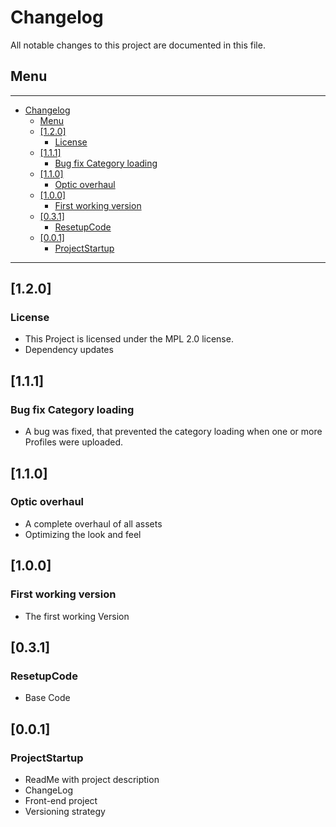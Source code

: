 # Changelog

All notable changes to this project are documented in this file.

## Menu

---

- [Changelog](#changelog)
  - [Menu](#menu)
  - [[1.2.0]](#120)
    - [License](#license)
  - [[1.1.1]](#111)
    - [Bug fix Category loading](#bug-fix-category-loading)
  - [[1.1.0]](#110)
    - [Optic overhaul](#optic-overhaul)
  - [[1.0.0]](#100)
    - [First working version](#first-working-version)
  - [[0.3.1]](#031)
    - [ResetupCode](#resetupcode)
  - [[0.0.1]](#001)
    - [ProjectStartup](#projectstartup)

---

## [1.2.0]

### License

- This Project is licensed under the MPL 2.0 license.
- Dependency updates

## [1.1.1]

### Bug fix Category loading

- A bug was fixed, that prevented the category loading when one or more Profiles were uploaded.

## [1.1.0]

### Optic overhaul

- A complete overhaul of all assets
- Optimizing the look and feel

## [1.0.0]

### First working version

- The first working Version

## [0.3.1]

### ResetupCode

- Base Code

## [0.0.1]

### ProjectStartup

- ReadMe with project description
- ChangeLog
- Front-end project
- Versioning strategy
